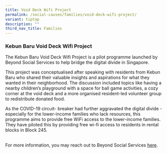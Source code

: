 ```yaml
---
title: Void Deck Wifi Project
permalink: /social-causes/families/void-deck-wifi-project/
variant: tiptap
description: ""
third_nav_title: Families
---
```

<h3><strong>Kebun Baru Void Deck Wifi Project</strong></h3>
<p>The Kebun Baru Void Deck Wifi Project is a pilot programme launched by
Beyond Social Services to help bridge the digital divide in Singapore.&nbsp;</p>
<p>This project was conceptualised after speaking with residents from Kebun
Baru who shared their valuable insights and aspirations for what they wanted
in their neighborhood.&nbsp;The discussion included topics like having
a nearby children’s playground with a space for ball game activities, a
cozy corner at the void deck and a more organised resident-led volunteer
group to redistribute donated food.</p>
<p>As the COVID-19 circuit- breaker had further aggravated the digital divide
- especially for the lower-income families who lack resources, this programme
aims to provide free WiFi access to the lower-income families. They have
piloted this by providing free wi-fi access to residents in rental blocks
in Block 245.</p>
<p>
<br>For more information, you may reach out to Beyond Social Services <a href="https://www.beyond.org.sg/contactus/" rel="noopener noreferrer nofollow" target="_blank">here</a>.
<br>
</p>